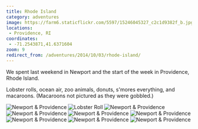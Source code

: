 ```yaml
---
title: Rhode Island
category: adventures
image: https://farm6.staticflickr.com/5597/15246045327_c2c1d9382f_b.jpg
locations:
 - Providence, RI
coordinates:
 - -71.2543871,41.6371604
zoom: 9
redirect_from: /adventures/2014/10/03/rhode-island/
---
```



We spent last weekend in Newport and the start of the week in Providence, Rhode Island.

Lobster rolls, ocean air, zoo animals, donuts, s'mores everything, and macaroons. (Macaroons not pictured as they were gobbled.)

<div class="photos">

<img src="https://farm3.staticflickr.com/2948/15245828129_5340be317c_z.jpg" class="img-tall" alt="Newport &amp; Providence">
<img src="https://farm4.staticflickr.com/3935/15246008188_5975db1b1d_b.jpg" class="img-wide" alt="Lobster Roll">


<img src="https://farm6.staticflickr.com/5597/15246045327_c2c1d9382f_b.jpg" alt="Newport &amp; Providence">


<img src="https://farm6.staticflickr.com/5600/15432594325_f0b8634577_b.jpg" class="img-tall" alt="Newport &amp; Providence">
<img src="https://farm4.staticflickr.com/3930/15432595485_c99129fa85_b.jpg" class="img-wide" alt="Newport &amp; Providence">


<img src="https://farm6.staticflickr.com/5600/15409525526_79f4e96a91_b.jpg" class="img-half" alt="Newport &amp; Providence">
<img src="https://farm4.staticflickr.com/3936/15409529006_0976de85ff_b.jpg" class="img-half" alt="Newport &amp; Providence">


<img src="https://farm3.staticflickr.com/2944/15245888610_4e1bb4a8ac_b.jpg" alt="Newport &amp; Providence" class="img-half">
<img src="https://farm3.staticflickr.com/2948/15245883550_7d87a2a723_b.jpg" alt="Newport &amp; Providence" class="img-half">
</div>
